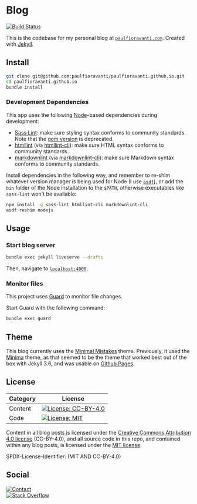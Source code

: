 # Blog

[![Build Status][Build Status image]][Build Status url]

This is the codebase for my personal blog at [`paulfioravanti.com`][].
Created with [Jekyll][].

## Install

```sh
git clone git@github.com:paulfioravanti/paulfioravanti.github.io.git
cd paulfioravanti.github.io
bundle install
```

### Development Dependencies

This app uses the following [Node][]-based dependencies during development:

- [Sass Lint][]: make sure styling syntax conforms to
  community standards. Note that the [gem version][scss-lint] is deprecated.
- [htmllint][] (via [htmllint-cli][]): make sure HTML
  syntax conforms to community standards.
- [markdownlint][] (via [markdownlint-cli][]): make sure Markdown syntax conforms
  to community standards.

Install dependencies in the following way, and remember to re-shim whatever
version manager is being used for Node (I use [`asdf`][]), or add the `bin`
folder of the Node installation to the `$PATH`, otherwise executables like
`sass-lint` won't be available:

```sh
npm install -g sass-lint htmllint-cli markdownlint-cli
asdf reshim nodejs
```

## Usage

### Start blog server

```sh
bundle exec jekyll liveserve --drafts
```

Then, navigate to [`localhost:4000`][].

### Monitor files

This project uses [Guard][] to monitor file changes.

Start Guard with the following command:

```sh
bundle exec guard
```

## Theme

This blog currently uses the [Minimal Mistakes][] theme. Previously, it used
the [Minima][] theme, as that seemed to be the theme that worked best out of the
box with Jekyll 3.6, and was usable on [Github Pages][].

## License

| Category |                         License                           |
|----------|-----------------------------------------------------------|
| Content  | [![License: CC-BY-4.0][license-cc-badge]][license-cc-url] |
| Code     | [![License: MIT][license-mit-badge]][license-mit-url]     |

Content in all blog posts is licensed under the
[Creative Commons Attribution 4.0 license][license-cc] (CC-BY-4.0), and all
source code in this repo, and contained within any blog posts, is licensed
under the [MIT license][license-mit].

SPDX-License-Identifier: (MIT AND CC-BY-4.0)

## Social

[![Contact][twitter-badge]][twitter-url]<br />
[![Stack Overflow][stackoverflow-badge]][stackoverflow-url]

[`asdf`]: https://github.com/asdf-vm/asdf
[Build Status image]: https://travis-ci.org/paulfioravanti/paulfioravanti.github.io.svg?branch=release
[Build Status url]: https://travis-ci.org/paulfioravanti/paulfioravanti.github.io
[Github Pages]: https://pages.github.com/
[Guard]: https://github.com/guard/guard
[htmllint]: https://github.com/htmllint/htmllint
[htmllint-cli]: https://github.com/htmllint/htmllint-cli
[`_includes`]: _includes
[Jekyll]: https://jekyllrb.com
[license-cc]: LICENSE-CC-BY-4.0.txt
[license-cc-badge]: https://licensebuttons.net/l/by/4.0/80x15.png
[license-cc-url]: https://creativecommons.org/licenses/by/4.0/
[license-mit]: LICENSE-MIT.txt
[license-mit-badge]: https://img.shields.io/badge/License-MIT-lightgrey.svg
[license-mit-url]: https://opensource.org/licenses/MIT
[`localhost:4000`]: http://localhost:4000/
[markdownlint]: https://github.com/DavidAnson/markdownlint
[markdownlint-cli]: https://github.com/igorshubovych/markdownlint-cli
[Minima]: https://github.com/jekyll/minima
[Minimal Mistakes]: https://github.com/mmistakes/minimal-mistakes
[Node]: https://github.com/nodejs/node
[`paulfioravanti.com`]: https://paulfioravanti.com
[Sass Lint]: https://github.com/sasstools/sass-lint
[scss-lint]: https://github.com/brigade/scss-lint
[stackoverflow-badge]: http://stackoverflow.com/users/flair/567863.png
[stackoverflow-url]: http://stackoverflow.com/users/567863/paul-fioravanti
[twitter-badge]: https://img.shields.io/badge/contact-%40paulfioravanti-blue.svg
[twitter-url]: https://twitter.com/paulfioravanti
